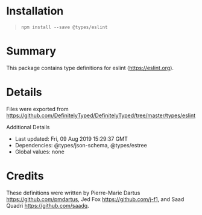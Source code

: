 # Installation
> `npm install --save @types/eslint`

# Summary
This package contains type definitions for eslint (https://eslint.org).

# Details
Files were exported from https://github.com/DefinitelyTyped/DefinitelyTyped/tree/master/types/eslint

Additional Details
 * Last updated: Fri, 09 Aug 2019 15:29:37 GMT
 * Dependencies: @types/json-schema, @types/estree
 * Global values: none

# Credits
These definitions were written by Pierre-Marie Dartus <https://github.com/pmdartus>, Jed Fox <https://github.com/j-f1>, and Saad Quadri <https://github.com/saadq>.
